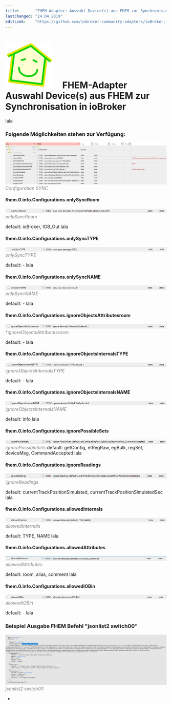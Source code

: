 ```yaml
---
title:       "FHEM-Adapter: Auswahl Device(s) aus FHEM zur Synchronisation in ioBroker"
lastChanged: "24.04.2019"
editLink:    "https://github.com/iobroker-community-adapters/ioBroker.fhem/blob/master/docs/de/Synchro.md"
---
```


# <img src="media/fhem.png" width=150 hight=150/>&emsp;FHEM-Adapter<br> Auswahl Device(s) aus FHEM zur Synchronisation in ioBroker
lala


### Folgende Möglichkeiten stehen zur Verfügung:
![{alt BildName}](media/Configurations_SYNC.PNG "Configuration SYNC") <span style="color:grey">*Configuration SYNC*</span>

#### fhem.0.info.Configurations.onlySyncRoom
![{alt BildName}](media/Config_Sync_onlySyncRoom.PNG "onlySyncRoom") <span style="color:grey">*onlySyncRoom*</span>

default: ioBroker, IOB_Out
lala


#### fhem.0.info.Configurations.onlySyncTYPE
![{alt BildName}](media/Config_Sync_onlySyncTYPE.PNG "onlySyncTYPE") <span style="color:grey">*onlySyncTYPE*</span>

default: -
lala

#### fhem.0.info.Configurations.onlySyncNAME
![{alt BildName}](media/Config_Sync_onlySyncNAME.PNG "onlySyncNAME") <span style="color:grey">*onlySyncNAME*</span>

default: -
lala

#### fhem.0.info.Configurations.ignoreObjectsAttributesroom
![{alt BildName}](media/Config_Sync_ignoreObjectsAttributesroom.PNG "ignoreObjectsAttributesroom") <span style="color:grey">*ignoreObjectsAttributesroom</span>

default: -
lala

#### fhem.0.info.Configurations.ignoreObjectsInternalsTYPE
![{alt BildName}](media/Config_Sync_ignoreObjectsInternalsTYPE.PNG "ignoreObjectsInternalsTYPE") <span style="color:grey">*ignoreObjectsInternalsTYPE*</span>

default: -
lala

#### fhem.0.info.Configurations.ignoreObjectsInternalsNAME
![{alt BildName}](media/Config_Sync_ignoreObjectsInternalsNAME.PNG "ignoreObjectsInternalsNAME") <span style="color:grey">*ignoreObjectsInternalsNAME*</span>

default: info
lala

#### fhem.0.info.Configurations.ignorePossibleSets
![{alt BildName}](media/Config_Sync_ignorePossibleSets.PNG "ignorePossibleSets") <span style="color:grey">*ignorePossibleSets*</span>
default: getConfig, etRegRaw, egBulk, regSet, deviceMsg, CommandAccepted
lala

#### fhem.0.info.Configurations.ignoreReadings
![{alt BildName}](media/Config_Sync_ignoreReadings.PNG "ignoreReadings") <span style="color:grey">*ignoreReadings*</span>

default: currentTrackPositionSimulated, currentTrackPositionSimulatedSec
lala

#### fhem.0.info.Configurations.allowedInternals
![{alt BildName}](media/Config_Sync_allowedInternals.PNG "allowedInternals") <span style="color:grey">*allowedInternals*</span>

default: TYPE, NAME
lala

#### fhem.0.info.Configurations.allowedAttributes
![{alt BildName}](media/Config_Sync_allowedAttributes.PNG "allowedAttributes") <span style="color:grey">*allowedAttributes*</span>

default: room, alias, comment
lala

#### fhem.0.info.Configurations.allowedIOBin
![{alt BildName}](media/Config_Sync_allowedIOBin.PNG "allowedIOBin") <span style="color:grey">*allowedIOBin*</span>

default: -
lala

### Beispiel Ausgabe FHEM Befehl "jsonlist2 switch00"
![{alt BildName}](media/jsonlist2.PNG "jsonlist2 switch00") <span style="color:grey">*jsonlist2 switch00*</span>



<!-- Bild einfügen
![{alt BildName}](media/jsonlist2.png "jsonlist2 switch00") <span style="color:grey">  
*jsonlist2 switch00*</span>
-->
-




